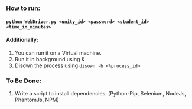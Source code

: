 ### How to run:
#### `python WebDriver.py <unity_id> <password> <student_id> <time_in_minutes>`
#### Additionally:
1.  You can run it on a Virtual machine.
2.  Run it in background using &
3.  Disown the process using `disown -h <%process_id>`

### To Be Done:
1.  Write a script to install dependencies. (Python-Pip, Selenium, NodeJs, PhantomJs, NPM)
